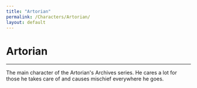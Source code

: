 ```yaml
---
title: "Artorian"
permalink: /Characters/Artorian/
layout: default
---
```


# Artorian
---
The main character of the Artorian's Archives series. He cares a lot for those he takes care of and causes mischief everywhere he goes.




